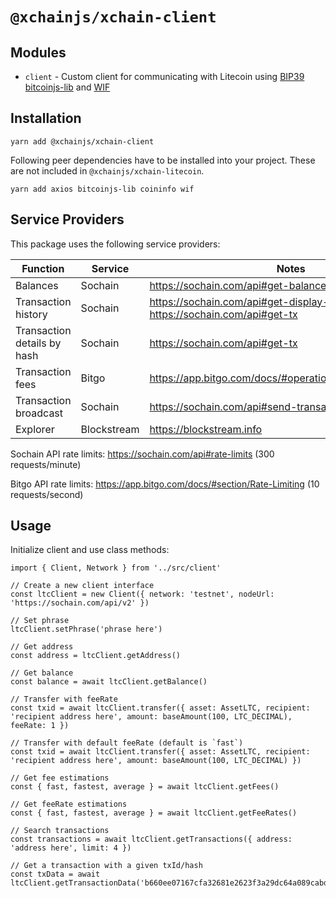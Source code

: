 # `@xchainjs/xchain-client`

## Modules

- `client` - Custom client for communicating with Litecoin using [BIP39](https://github.com/bitcoinjs/bip39) [bitcoinjs-lib](https://github.com/bitcoinjs/bitcoinjs-lib) and [WIF](https://github.com/bitcoinjs/wif)

## Installation

```
yarn add @xchainjs/xchain-client
```

Following peer dependencies have to be installed into your project. These are not included in `@xchainjs/xchain-litecoin`.

```
yarn add axios bitcoinjs-lib coininfo wif
```

## Service Providers

This package uses the following service providers:

| Function                    | Service     | Notes                                                                            |
| --------------------------- | ----------- | -------------------------------------------------------------------------------- |
| Balances                    | Sochain     | https://sochain.com/api#get-balance                                              |
| Transaction history         | Sochain     | https://sochain.com/api#get-display-data-address, https://sochain.com/api#get-tx |
| Transaction details by hash | Sochain     | https://sochain.com/api#get-tx                                                   |
| Transaction fees            | Bitgo       | https://app.bitgo.com/docs/#operation/v2.tx.getfeeestimate                       |
| Transaction broadcast       | Sochain     | https://sochain.com/api#send-transaction                                         |
| Explorer                    | Blockstream | https://blockstream.info                                                         |

Sochain API rate limits: https://sochain.com/api#rate-limits (300 requests/minute)

Bitgo API rate limits: https://app.bitgo.com/docs/#section/Rate-Limiting (10 requests/second)

## Usage

Initialize client and use class methods:

```
import { Client, Network } from '../src/client'

// Create a new client interface
const ltcClient = new Client({ network: 'testnet', nodeUrl: 'https://sochain.com/api/v2' })

// Set phrase
ltcClient.setPhrase('phrase here')

// Get address
const address = ltcClient.getAddress()

// Get balance
const balance = await ltcClient.getBalance()

// Transfer with feeRate
const txid = await ltcClient.transfer({ asset: AssetLTC, recipient: 'recipient address here', amount: baseAmount(100, LTC_DECIMAL), feeRate: 1 })

// Transfer with default feeRate (default is `fast`)
const txid = await ltcClient.transfer({ asset: AssetLTC, recipient: 'recipient address here', amount: baseAmount(100, LTC_DECIMAL) })

// Get fee estimations
const { fast, fastest, average } = await ltcClient.getFees()

// Get feeRate estimations
const { fast, fastest, average } = await ltcClient.getFeeRates()

// Search transactions
const transactions = await ltcClient.getTransactions({ address: 'address here', limit: 4 })

// Get a transaction with a given txId/hash
const txData = await ltcClient.getTransactionData('b660ee07167cfa32681e2623f3a29dc64a089cabd9a3a07dd17f9028ac956eb8')

```
